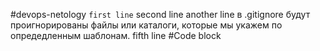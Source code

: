 #devops-netology
``first line``
second line
another line
в .gitignore будут проигнорированы файлы или каталоги, которые мы укажем по опредедленным шаблонам.
fifth line
#Code block